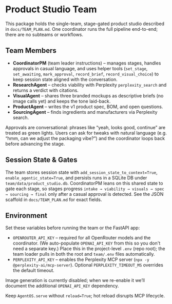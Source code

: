 # Product Studio Team

This package holds the single-team, stage-gated product studio described in `docs/TEAM_PLAN.md`. One coordinator runs the full pipeline end-to-end; there are no subteams or workflows.

## Team Members
- **CoordinatorPM** (team leader instructions) – manages stages, handles approvals in casual language, and uses helper tools (`set_stage`, `set_awaiting`, `mark_approval`, `record_brief`, `record_visual_choice`) to keep session state aligned with the conversation.
- **ResearchAgent** – checks viability with Perplexity `perplexity_search` and returns a verdict with citations.
- **VisualAgent** – shares three branded mockups as descriptive briefs (no image calls yet) and keeps the tone laid-back.
- **ProductAgent** – writes the v1 product spec, BOM, and open questions.
- **SourcingAgent** – finds ingredients and manufacturers via Perplexity search.

Approvals are conversational: phrases like “yeah, looks good, continue” are treated as green lights. Users can ask for tweaks with natural language (e.g. “hmm, can we adjust the packaging vibe?”) and the coordinator loops back before advancing the stage.

## Session State & Gates
The team stores session state with `add_session_state_to_context=True`, `enable_agentic_state=True`, and persists runs in a SQLite DB under `team/data/product_studio.db`. CoordinatorPM leans on this shared state to gate each stage, so stages progress `intake → viability → visuals → spec → sourcing → final` only after a casual approval is detected. See the JSON scaffold in `docs/TEAM_PLAN.md` for exact fields.

## Environment
Set these variables before running the team or the FastAPI app:

- `OPENROUTER_API_KEY` – required for all OpenRouter models and the coordinator. (We auto-populate `OPENAI_API_KEY` from this so you don't need a separate key.)
  Place this in the project-level `.env` (repo root); the team loader pulls in both the root and `team/.env` files automatically.
- `PERPLEXITY_API_KEY` – enables the Perplexity MCP server (`npx -y @perplexity-ai/mcp-server`). Optional `PERPLEXITY_TIMEOUT_MS` overrides the default timeout.

Image generation is currently disabled; when we re-enable it we’ll document the additional `OPENAI_API_KEY` dependency.

Keep `AgentOS.serve` without `reload=True`; hot reload disrupts MCP lifecycle.
